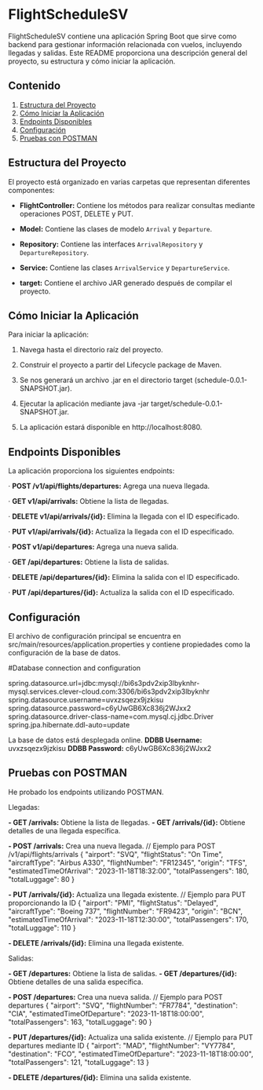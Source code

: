 # FlightScheduleSV

FlightScheduleSV contiene una aplicación Spring Boot que sirve como backend para gestionar información relacionada con vuelos, incluyendo llegadas y salidas. Este README proporciona una descripción general del proyecto, su estructura y cómo iniciar la aplicación.

## Contenido

1. [Estructura del Proyecto](#estructura-del-proyecto)
2. [Cómo Iniciar la Aplicación](#cómo-iniciar-la-aplicación)
3. [Endpoints Disponibles](#endpoints-disponibles)
4. [Configuración](#configuracion)
5. [Pruebas con POSTMAN](#pruebas-con-postman)

## Estructura del Proyecto

El proyecto está organizado en varias carpetas que representan diferentes componentes:

- **FlightController:** Contiene los métodos para realizar consultas mediante operaciones POST, DELETE y PUT.

- **Model:** Contiene las clases de modelo `Arrival` y `Departure`.

- **Repository:** Contiene las interfaces `ArrivalRepository` y `DepartureRepository`.

- **Service:** Contiene las clases `ArrivalService` y `DepartureService`.

- **target:** Contiene el archivo JAR generado después de compilar el proyecto.

## Cómo Iniciar la Aplicación

 Para iniciar la aplicación:

1. Navega hasta el directorio raíz del proyecto.

2. Construir el proyecto a partir del Lifecycle package de Maven.

3. Se nos generará un archivo .jar  en el directorio target (schedule-0.0.1-SNAPSHOT.jar).

4. Ejecutar la aplicación mediante java -jar target/schedule-0.0.1-SNAPSHOT.jar.

5. La aplicación estará disponible en http://localhost:8080.

## Endpoints Disponibles
La aplicación proporciona los siguientes endpoints:

· **POST /v1/api/flights/departures:** Agrega una nueva llegada.

· **GET v1/api/arrivals:** Obtiene la lista de llegadas.

· **DELETE v1/api/arrivals/{id}:** Elimina la llegada con el ID especificado.

· **PUT v1/api/arrivals/{id}:** Actualiza la llegada con el ID especificado.

· **POST v1/api/departures:** Agrega una nueva salida.

· **GET /api/departures:** Obtiene la lista de salidas.

· **DELETE /api/departures/{id}:** Elimina la salida con el ID especificado.

· **PUT /api/departures/{id}:** Actualiza la salida con el ID especificado.

## Configuración
El archivo de configuración principal se encuentra en src/main/resources/application.properties y contiene propiedades como la configuración de la base de datos.

#Database connection and configuration

spring.datasource.url=jdbc:mysql://bi6s3pdv2xip3lbyknhr-mysql.services.clever-cloud.com:3306/bi6s3pdv2xip3lbyknhr
spring.datasource.username=uvxzsqezx9jzkisu
spring.datasource.password=c6yUwGB6Xc836j2WJxx2
spring.datasource.driver-class-name=com.mysql.cj.jdbc.Driver
spring.jpa.hibernate.ddl-auto=update

La base de datos está desplegada online.
**DDBB Username:** uvxzsqezx9jzkisu
**DDBB Password:** c6yUwGB6Xc836j2WJxx2

## Pruebas con POSTMAN
He probado los endpoints utilizando POSTMAN.

Llegadas:

**- GET /arrivals:** Obtiene la lista de llegadas.
**- GET /arrivals/{id}:** Obtiene detalles de una llegada específica.

  
**- POST /arrivals:** Crea una nueva llegada.
// Ejemplo para POST /v1/api/flights/arrivals
{
  "airport": "SVQ",
  "flightStatus": "On Time",
  "aircraftType": "Airbus A330",
  "flightNumber": "FR12345",
  "origin": "TFS",
  "estimatedTimeOfArrival": "2023-11-18T18:32:00",
  "totalPassengers": 180,
  "totalLuggage": 80
}

**- PUT /arrivals/{id}:** Actualiza una llegada existente.
// Ejemplo para PUT proporcionando la ID
{
  "airport": "PMI",
  "flightStatus": "Delayed",
  "aircraftType": "Boeing 737",
  "flightNumber": "FR9423",
  "origin": "BCN",
  "estimatedTimeOfArrival": "2023-11-18T12:30:00",
  "totalPassengers": 170,
  "totalLuggage": 110
}

**- DELETE /arrivals/{id}:** Elimina una llegada existente.

Salidas:

**- GET /departures:** Obtiene la lista de salidas.
**- GET /departures/{id}:** Obtiene detalles de una salida específica.


**- POST /departures:** Crea una nueva salida.
// Ejemplo para POST departures
{
  "airport": "SVQ",
  "flightNumber": "FR7784",
  "destination": "CIA",
  "estimatedTimeOfDeparture": "2023-11-18T18:00:00",
  "totalPassengers": 163,
  "totalLuggage": 90
}


**- PUT /departures/{id}:** Actualiza una salida existente.
// Ejemplo para PUT departures mediante ID
{
  "airport": "MAD",
  "flightNumber": "VY7784",
  "destination": "FCO",
  "estimatedTimeOfDeparture": "2023-11-18T18:00:00",
  "totalPassengers": 121,
  "totalLuggage": 13
}

**- DELETE /departures/{id}:** Elimina una salida existente.
